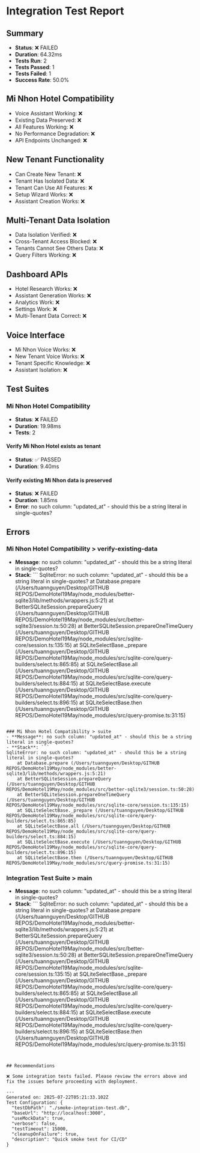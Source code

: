
# Integration Test Report

## Summary
- **Status**: ❌ FAILED
- **Duration**: 64.32ms
- **Tests Run**: 2
- **Tests Passed**: 1
- **Tests Failed**: 1
- **Success Rate**: 50.0%

## Mi Nhon Hotel Compatibility
- Voice Assistant Working: ❌
- Existing Data Preserved: ❌
- All Features Working: ❌
- No Performance Degradation: ❌
- API Endpoints Unchanged: ❌

## New Tenant Functionality
- Can Create New Tenant: ❌
- Tenant Has Isolated Data: ❌
- Tenant Can Use All Features: ❌
- Setup Wizard Works: ❌
- Assistant Creation Works: ❌

## Multi-Tenant Data Isolation
- Data Isolation Verified: ❌
- Cross-Tenant Access Blocked: ❌
- Tenants Cannot See Others Data: ❌
- Query Filters Working: ❌

## Dashboard APIs
- Hotel Research Works: ❌
- Assistant Generation Works: ❌
- Analytics Work: ❌
- Settings Work: ❌
- Multi-Tenant Data Correct: ❌

## Voice Interface
- Mi Nhon Voice Works: ❌
- New Tenant Voice Works: ❌
- Tenant Specific Knowledge: ❌
- Assistant Isolation: ❌

## Test Suites


### Mi Nhon Hotel Compatibility
- **Status**: ❌ FAILED
- **Duration**: 19.98ms
- **Tests**: 2


#### Verify Mi Nhon Hotel exists as tenant
- **Status**: ✅ PASSED
- **Duration**: 9.40ms


#### Verify existing Mi Nhon data is preserved
- **Status**: ❌ FAILED
- **Duration**: 1.85ms
- **Error**: no such column: "updated_at" - should this be a string literal in single-quotes?



## Errors


### Mi Nhon Hotel Compatibility > verify-existing-data
- **Message**: no such column: "updated_at" - should this be a string literal in single-quotes?
- **Stack**: ```
SqliteError: no such column: "updated_at" - should this be a string literal in single-quotes?
    at Database.prepare (/Users/tuannguyen/Desktop/GITHUB REPOS/DemoHotel19May/node_modules/better-sqlite3/lib/methods/wrappers.js:5:21)
    at BetterSQLiteSession.prepareQuery (/Users/tuannguyen/Desktop/GITHUB REPOS/DemoHotel19May/node_modules/src/better-sqlite3/session.ts:50:28)
    at BetterSQLiteSession.prepareOneTimeQuery (/Users/tuannguyen/Desktop/GITHUB REPOS/DemoHotel19May/node_modules/src/sqlite-core/session.ts:135:15)
    at SQLiteSelectBase._prepare (/Users/tuannguyen/Desktop/GITHUB REPOS/DemoHotel19May/node_modules/src/sqlite-core/query-builders/select.ts:865:85)
    at SQLiteSelectBase.all (/Users/tuannguyen/Desktop/GITHUB REPOS/DemoHotel19May/node_modules/src/sqlite-core/query-builders/select.ts:884:15)
    at SQLiteSelectBase.execute (/Users/tuannguyen/Desktop/GITHUB REPOS/DemoHotel19May/node_modules/src/sqlite-core/query-builders/select.ts:896:15)
    at SQLiteSelectBase.then (/Users/tuannguyen/Desktop/GITHUB REPOS/DemoHotel19May/node_modules/src/query-promise.ts:31:15)
```

### Mi Nhon Hotel Compatibility > suite
- **Message**: no such column: "updated_at" - should this be a string literal in single-quotes?
- **Stack**: ```
SqliteError: no such column: "updated_at" - should this be a string literal in single-quotes?
    at Database.prepare (/Users/tuannguyen/Desktop/GITHUB REPOS/DemoHotel19May/node_modules/better-sqlite3/lib/methods/wrappers.js:5:21)
    at BetterSQLiteSession.prepareQuery (/Users/tuannguyen/Desktop/GITHUB REPOS/DemoHotel19May/node_modules/src/better-sqlite3/session.ts:50:28)
    at BetterSQLiteSession.prepareOneTimeQuery (/Users/tuannguyen/Desktop/GITHUB REPOS/DemoHotel19May/node_modules/src/sqlite-core/session.ts:135:15)
    at SQLiteSelectBase._prepare (/Users/tuannguyen/Desktop/GITHUB REPOS/DemoHotel19May/node_modules/src/sqlite-core/query-builders/select.ts:865:85)
    at SQLiteSelectBase.all (/Users/tuannguyen/Desktop/GITHUB REPOS/DemoHotel19May/node_modules/src/sqlite-core/query-builders/select.ts:884:15)
    at SQLiteSelectBase.execute (/Users/tuannguyen/Desktop/GITHUB REPOS/DemoHotel19May/node_modules/src/sqlite-core/query-builders/select.ts:896:15)
    at SQLiteSelectBase.then (/Users/tuannguyen/Desktop/GITHUB REPOS/DemoHotel19May/node_modules/src/query-promise.ts:31:15)
```

### Integration Test Suite > main
- **Message**: no such column: "updated_at" - should this be a string literal in single-quotes?
- **Stack**: ```
SqliteError: no such column: "updated_at" - should this be a string literal in single-quotes?
    at Database.prepare (/Users/tuannguyen/Desktop/GITHUB REPOS/DemoHotel19May/node_modules/better-sqlite3/lib/methods/wrappers.js:5:21)
    at BetterSQLiteSession.prepareQuery (/Users/tuannguyen/Desktop/GITHUB REPOS/DemoHotel19May/node_modules/src/better-sqlite3/session.ts:50:28)
    at BetterSQLiteSession.prepareOneTimeQuery (/Users/tuannguyen/Desktop/GITHUB REPOS/DemoHotel19May/node_modules/src/sqlite-core/session.ts:135:15)
    at SQLiteSelectBase._prepare (/Users/tuannguyen/Desktop/GITHUB REPOS/DemoHotel19May/node_modules/src/sqlite-core/query-builders/select.ts:865:85)
    at SQLiteSelectBase.all (/Users/tuannguyen/Desktop/GITHUB REPOS/DemoHotel19May/node_modules/src/sqlite-core/query-builders/select.ts:884:15)
    at SQLiteSelectBase.execute (/Users/tuannguyen/Desktop/GITHUB REPOS/DemoHotel19May/node_modules/src/sqlite-core/query-builders/select.ts:896:15)
    at SQLiteSelectBase.then (/Users/tuannguyen/Desktop/GITHUB REPOS/DemoHotel19May/node_modules/src/query-promise.ts:31:15)
```


## Recommendations

❌ Some integration tests failed. Please review the errors above and fix the issues before proceeding with deployment.

---
Generated on: 2025-07-22T05:21:33.102Z
Test Configuration: {
  "testDbPath": "./smoke-integration-test.db",
  "baseUrl": "http://localhost:3000",
  "useMockData": true,
  "verbose": false,
  "testTimeout": 15000,
  "cleanupOnFailure": true,
  "description": "Quick smoke test for CI/CD"
}
